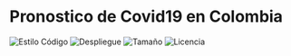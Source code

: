 # Pronostico de Covid19 en Colombia

![Estilo Código](https://github.com/enflujo/colev-pronostico-covid19/actions/workflows/estilo-codigo.yml/badge.svg)
![Despliegue](https://github.com/enflujo/colev-pronostico-covid19/actions/workflows/despliegue.yml/badge.svg)
![Tamaño](https://img.shields.io/github/repo-size/enflujo/colev-pronostico-covid19?color=%235757f7&label=Tama%C3%B1o%20repo&logo=open-access&logoColor=white)
![Licencia](https://img.shields.io/github/license/enflujo/colev-pronostico-covid19?label=Licencia&logo=open-source-initiative&logoColor=white)
